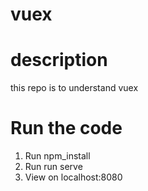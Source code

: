 # vuex

# description
this repo is to understand vuex

# Run the code
1. Run npm_install
2. Run run serve
3. View on localhost:8080
